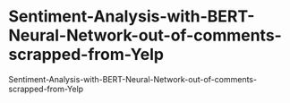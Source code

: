 # Sentiment-Analysis-with-BERT-Neural-Network-out-of-comments-scrapped-from-Yelp
Sentiment-Analysis-with-BERT-Neural-Network-out-of-comments-scrapped-from-Yelp

